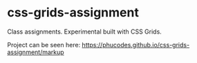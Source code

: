 # css-grids-assignment
Class assignments. Experimental built with CSS Grids.

Project can be seen here: 
https://phucodes.github.io/css-grids-assignment/markup
